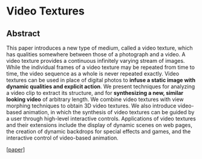 # Video Textures

## Abstract

This paper introduces a new type of medium, called a video texture, which has qualities somewhere between those of a photograph and a video. A video texture provides a continuous infinitely varying stream of images. While the individual frames of a video texture may be repeated from time to time, the video sequence as a whole is never repeated exactly. Video textures can be used in place of digital photos to **infuse a static image with dynamic qualities and explicit action**. We present techniques for analyzing a video clip to extract its structure, and for **synthesizing a new, similar looking video** of arbitrary length. We combine video textures with view morphing techniques to obtain 3D video textures. We also introduce video-based animation, in which the synthesis of video textures can be guided by a user through high-level interactive controls. Applications of video textures and their extensions include the display of dynamic scenes on web pages, the creation of dynamic backdrops for special effects and games, and the interactive control of video-based animation.

[[paper]](http://szeliski.org/papers/Schodl-SG2000.pdf)